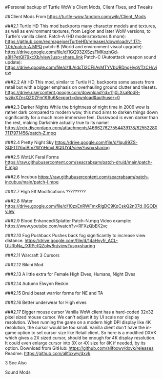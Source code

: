 #Personal backup of Turtle WoW's Client Mods, Client Fixes, and Tweaks

##Client Mods
From https://turtle-wow.fandom.com/wiki/Client_Mods

###2.1 Turtle HD
This mod backports many character models and textures, as well as environment textures, from Legion and later WoW versions, to Turtle's vanilla client. 
Patch-A (HD models/textures & more): https://github.com/redmagejoe/TurtleHD/releases/download/v1.17.1-1.0b/patch-A.MPQ
patch-B (World and environment visual upgrade): https://drive.google.com/file/d/1GQ932XSzsFMKozhGd-a8HPetQI79xcXb/view?usp=share_link
Patch-C (Autoattack weapon sound update): https://drive.google.com/file/d/1LAldcTI2CFliAvMTYVbURDngHyqVTzCH/view

###2.2 Alt HD
This mod, similar to Turtle HD, backports some assets from retail but with a bigger emphasis on overhauling ground clutter and tilesets. 
https://drive.usercontent.google.com/download?id=11j0LXsaRpdR-wziixXZnsQZ0ZFm1K6u6&export=download&authuser=0

###2.3 Darker Nights
While the brightness of night time in 2006 wow is rather dark compared to modern wow, this mod aims to darken things down significantly for a much more immersive feel. 
Duskwood is even darker than the rest, making Darkshire actually true to its name! 
https://cdn.discordapp.com/attachments/466627627554439178/825522807117971456/patch-Z.mpq

###2.4 Pretty Night Sky
https://drive.google.com/file/d/1qu99ZS-SQFfTtYodBmZWYiHmxL8QtUY4/view?usp=sharing

###2.5 WotLK Feral Forms
https://raw.githubusercontent.com/seacrabsam/patch-druid/main/patch-F.mpq

###2.6 Incubus
https://raw.githubusercontent.com/seacrabsam/patch-incubus/main/patch-I.mpq

###2.7 High Elf Modifications
?????????

###2.8 Water
https://drive.google.com/file/d/10zxEnRWFmxRlgDC9KqCskQ2n07d_0GOD/view

###2.9 Blood Enhanced/Splatter
Patch-N.mpq
Video example: https://www.youtube.com/watch?v=RFXzQbEK2vc

###2.10	Fog Pushback
Pushes back fog significantly to increase view distance. 
https://drive.google.com/file/d/14aHvyfr_ACL-UURbNa_fXRPcfQZoIw8n/view?usp=sharing

###2.11	Warcraft 3 Cursors

###2.12	Bikini Mod

###2.13	A little extra for Female High Elves, Humans, Night Elves

###2.14	Autumn Elwynn Reskin

###2.15	Druid beast warrior forms for NE and TA

###2.16	Better underwear for High elves

###2.17	Bigger mouse cursor
Vanilla WoW client has a hard-coded 32x32 pixel sized mouse cursor. We can't adjust it by UI scale nor display resolution. 
When running the game on a modern high DPI display like 4K resolution, the cursor would be too small. 
Vanilla client don't have the in-game option to set cursor size like Retail client.
So here is a modified DXVK which gives a 2X sized cursor, should be enough for 4K display resolution.
It could even enlarge cursor into 3X or 4X size for 8K if needed, by its option.
Download from GitHub: https://github.com/allfoxwy/dxvk/releases 
Readme: https://github.com/allfoxwy/dxvk




3	See Also


Sound Mods


